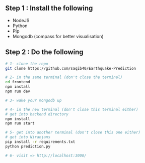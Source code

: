 ## Step 1 : Install the following
- NodeJS
- Python
- Pip
- Mongodb (compass for better visualisation)

## Step 2 : Do the following
```bash
# 1- clone the repo
git clone https://github.com/saqib40/Earthquake-Prediction

# 2- in the same terminal (don't close the terminal)
cd frontend
npm install
npm run dev

# 3- wake your mongodb up

# 4- in the new terminal (don't close this terminal either)
# get into backend directory
npm install
npm run start

# 5- get into another terminal (don't close this one either)
# get into Niranjans
pip install -r requirements.txt
python prediction.py

# 6- visit => http://localhost:3000/
```